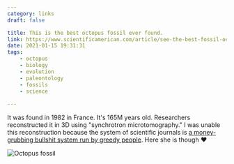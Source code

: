 ```yaml
---
category: links
draft: false

title: This is the best octopus fossil ever found.
link: https://www.scientificamerican.com/article/see-the-best-fossil-octopus-ever-found/
date: 2021-01-15 19:31:31
tags:
    - octopus
    - biology
    - evolution
    - paleontology
    - fossils
    - science
    
---
```


It was found in 1982 in France. It's 165M years old. Researchers reconstructed it in 3D using "synchrotron microtomography." I was unable this reconstruction because the system of scientific journals is [a money-grubbing bullshit system run by greedy people](https://www.vox.com/the-highlight/2019/6/3/18271538/open-access-elsevier-california-sci-hub-academic-paywalls). Here she is though ♥️

![Octopus fossil](/misc/f/fossil-octopus.jpg)
